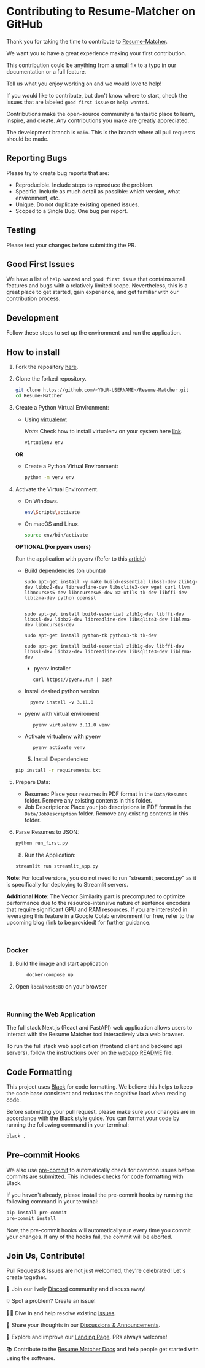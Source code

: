 # Contributing to Resume-Matcher on GitHub

Thank you for taking the time to contribute to [Resume-Matcher](https://github.com/srbhr/Resume-Matcher).

We want you to have a great experience making your first contribution.

This contribution could be anything from a small fix to a typo in our
documentation or a full feature.

Tell us what you enjoy working on and we would love to help!

If you would like to contribute, but don't know where to start, check the
issues that are labeled
`good first issue`
or
`help wanted`.

Contributions make the open-source community a fantastic place to learn, inspire, and create. Any contributions you make are greatly appreciated.

The development branch is `main`. This is the branch where all pull requests should be made.

## Reporting Bugs

Please try to create bug reports that are:

- Reproducible. Include steps to reproduce the problem.
- Specific. Include as much detail as possible: which version, what environment, etc.
- Unique. Do not duplicate existing opened issues.
- Scoped to a Single Bug. One bug per report.

## Testing

Please test your changes before submitting the PR.

## Good First Issues

We have a list of `help wanted` and `good first issue` that contains small features and bugs with a relatively limited scope. Nevertheless, this is a great place to get started, gain experience, and get familiar with our contribution process.

## Development

Follow these steps to set up the environment and run the application.

## How to install

1. Fork the repository [here](https://github.com/srbhr/Resume-Matcher/fork).

2. Clone the forked repository.

   ```bash
   git clone https://github.com/<YOUR-USERNAME>/Resume-Matcher.git
   cd Resume-Matcher
   ```

3. Create a Python Virtual Environment:

   - Using [virtualenv](https://learnpython.com/blog/how-to-use-virtualenv-python/):

     _Note_: Check how to install virtualenv on your system here [link](https://learnpython.com/blog/how-to-use-virtualenv-python/).

     ```bash
     virtualenv env
     ```

   **OR**

   - Create a Python Virtual Environment:

     ```bash
     python -m venv env
     ```

4. Activate the Virtual Environment.

   - On Windows.

     ```bash
     env\Scripts\activate
     ```

   - On macOS and Linux.

     ```bash
     source env/bin/activate
     ```

    **OPTIONAL (For pyenv users)**

   Run the application with pyenv (Refer to this [article](https://realpython.com/intro-to-pyenv/#installing-pyenv))

   - Build dependencies (on ubuntu)
      ```
      sudo apt-get install -y make build-essential libssl-dev zlib1g-dev libbz2-dev libreadline-dev libsqlite3-dev wget curl llvm libncurses5-dev libncursesw5-dev xz-utils tk-dev libffi-dev liblzma-dev python openssl
      ```
      ```

      sudo apt-get install build-essential zlib1g-dev libffi-dev libssl-dev libbz2-dev libreadline-dev libsqlite3-dev liblzma-dev libncurses-dev

      sudo apt-get install python-tk python3-tk tk-dev

      sudo apt-get install build-essential zlib1g-dev libffi-dev libssl-dev libbz2-dev libreadline-dev libsqlite3-dev liblzma-dev

      ```

        - pyenv installer
     ```
        curl https://pyenv.run | bash
     ```
   - Install desired python version
     ```
       pyenv install -v 3.11.0
     ```

   - pyenv with virtual enviroment
     ```
        pyenv virtualenv 3.11.0 venv
     ```

   - Activate virtualenv with pyenv
     ```
        pyenv activate venv
     ```

     5. Install Dependencies:

   ```bash
   pip install -r requirements.txt
   ```

6. Prepare Data:

   - Resumes: Place your resumes in PDF format in the `Data/Resumes` folder. Remove any existing contents in this folder.
   - Job Descriptions: Place your job descriptions in PDF format in the `Data/JobDescription` folder. Remove any existing contents in this folder.

7. Parse Resumes to JSON:

   ```python
   python run_first.py
   ```

   8. Run the Application:

   ```python
   streamlit run streamlit_app.py
   ```

**Note**: For local versions, you do not need to run "streamlit_second.py" as it is specifically for deploying to Streamlit servers.

**Additional Note**: The Vector Similarity part is precomputed to optimize performance due to the resource-intensive nature of sentence encoders that require significant GPU and RAM resources. If you are interested in leveraging this feature in a Google Colab environment for free, refer to the upcoming blog (link to be provided) for further guidance.

<br/>

### Docker

1. Build the image and start application

   ```bash
       docker-compose up
   ```

2. Open `localhost:80` on your browser

<br/>

### Running the Web Application

The full stack Next.js (React and FastAPI) web application allows users to interact with the Resume Matcher tool interactively via a web browser.

To run the full stack web application (frontend client and backend api servers), follow the instructions over on the [webapp README](/webapp/README.md) file.

## Code Formatting

This project uses [Black](https://black.readthedocs.io/en/stable/) for code formatting. We believe this helps to keep the code base consistent and reduces the cognitive load when reading code.

Before submitting your pull request, please make sure your changes are in accordance with the Black style guide. You can format your code by running the following command in your terminal:

```sh
black .
```

## Pre-commit Hooks

We also use [pre-commit](https://pre-commit.com/) to automatically check for common issues before commits are submitted. This includes checks for code formatting with Black.

If you haven't already, please install the pre-commit hooks by running the following command in your terminal:

```sh
pip install pre-commit
pre-commit install
```

Now, the pre-commit hooks will automatically run every time you commit your changes. If any of the hooks fail, the commit will be aborted.

## Join Us, Contribute!

Pull Requests & Issues are not just welcomed, they're celebrated! Let's create together.

🎉 Join our lively [Discord](https://dsc.gg/resume-matcher) community and discuss away!

💡 Spot a problem? Create an issue!

👩‍💻 Dive in and help resolve existing [issues](https://github.com/srbhr/Resume-Matcher/issues).

🔔 Share your thoughts in our [Discussions & Announcements](https://github.com/srbhr/Resume-Matcher/discussions).

🚀 Explore and improve our [Landing Page](https://github.com/srbhr/website-for-resume-matcher). PRs always welcome!

📚 Contribute to the [Resume Matcher Docs](https://github.com/srbhr/Resume-Matcher-Docs) and help people get started with using the software.

